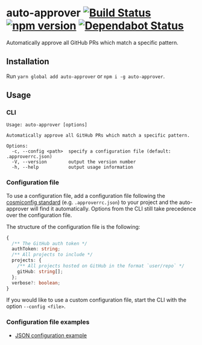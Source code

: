 # auto-approver [![Build Status](https://github.com/ffflorian/auto-approver/workflows/Build/badge.svg)](https://github.com/ffflorian/auto-approver/actions/) [![npm version](https://img.shields.io/npm/v/auto-approver.svg?style=flat)](https://www.npmjs.com/package/auto-approver) [![Dependabot Status](https://api.dependabot.com/badges/status?host=github&repo=ffflorian/auto-approver)](https://dependabot.com)

Automatically approve all GitHub PRs which match a specific pattern.

## Installation

Run `yarn global add auto-approver` or `npm i -g auto-approver`.

## Usage

### CLI

```
Usage: auto-approver [options]

Automatically approve all GitHub PRs which match a specific pattern.

Options:
  -c, --config <path>  specify a configuration file (default: .approverrc.json)
  -V, --version        output the version number
  -h, --help           output usage information
```

### Configuration file

To use a configuration file, add a configuration file following the [cosmiconfig standard](https://github.com/davidtheclark/cosmiconfig#cosmiconfig) (e.g. `.approverrc.json`) to your project and the auto-approver will find it automatically. Options from the CLI still take precedence over the configuration file.

The structure of the configuration file is the following:

```ts
{
  /** The GitHub auth token */
  authToken: string;
  /** All projects to include */
  projects: {
    /** All projects hosted on GitHub in the format `user/repo` */
    gitHub: string[];
  };
  verbose?: boolean;
}
```

If you would like to use a custom configuration file, start the CLI with the option `--config <file>`.

### Configuration file examples

- [JSON configuration example](./.approverrc.example.json)

